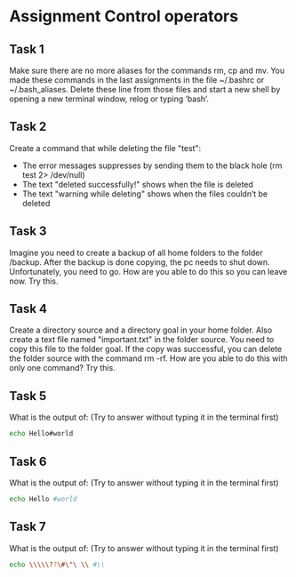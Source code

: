 # Assignment Control operators

## Task 1

Make sure there are no more aliases for the commands rm, cp and mv. You made these commands in the last assignments in the file ~/.bashrc or ~/.bash_aliases. Delete these line from those files and start a new shell by opening a new terminal window, relog or typing ‘bash’.


## Task 2
Create a command that while deleting the file "test":
- The error messages suppresses by sending them to the black hole (rm test 2> /dev/null)
- The text "deleted successfully!" shows when the file is deleted
- The text "warning while deleting" shows when the files couldn’t be deleted 

## Task 3
Imagine you need to create a backup of all home folders to the folder /backup. After the backup is done copying, the pc needs to shut down. Unfortunately, you need to go. How are you able to do this so you can leave now. Try this.


## Task 4
Create a directory source and a directory goal in your home folder. Also create a text file named "important.txt" in the folder source. You need to copy this file to the folder goal. If the copy was successful, you can delete the folder source with the command rm -rf. How are you able to do this with only one command? Try this.

## Task 5
What is the output of: (Try to answer without typing it in the terminal first) 
```bash
echo Hello#world
```

## Task 6
What is the output of: (Try to answer without typing it in the terminal first)

```bash
echo Hello #world
```

## Task 7
What is the output of: (Try to answer without typing it in the terminal first)
```bash
echo \\\\\??\#\"\ \\ #\\
```

